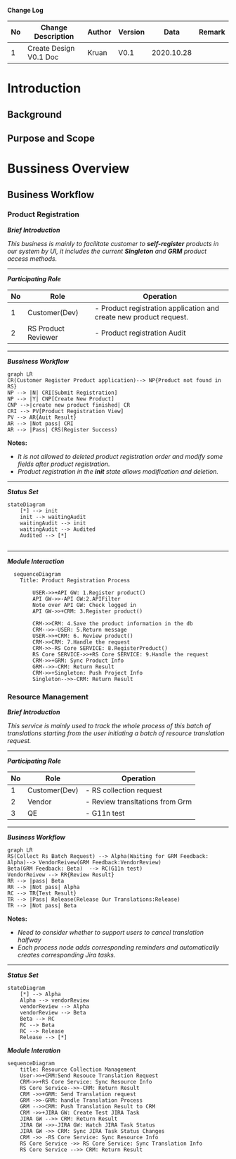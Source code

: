 

**Change Log**

| No   | Change Description     | Author | Version | Data       | Remark |
| ---- | ---------------------- | ------ | ------- | ---------- | ------ |
| 1    | Create Design V0.1 Doc | Kruan  | V0.1    | 2020.10.28 |        |



# Introduction

## Background

## Purpose and Scope

# Bussiness Overview

## Business Workflow 

### Product Registration

***Brief Introduction***

*This business is mainly to facilitate customer to **self-register** products in our system by UI, it includes the current **Singleton** and **GRM** product access methods.*

---

***Participating Role***

| No   | Role                | Operation                                                    |
| ---- | ------------------- | ------------------------------------------------------------ |
| 1    | Customer(Dev)       | - Product registration application and create new product request. |
| 2    | RS Product Reviewer | - Product registration Audit                                 |

---

***Bussiness Workflow***

```mermaid
graph LR
CR(Customer Register Product application)--> NP{Product not found in RS}
NP --> |N| CRI[Submit Registration]
NP --> |Y| CNP[Create New Product]
CNP -->|create new product finished| CR
CRI --> PV[Product Registration View]
PV --> AR{Auit Result}
AR --> |Not pass| CRI
AR --> |Pass| CRS(Register Success)

```



**Notes:**

- *It is not allowed to deleted product registration order and modify some fields after product registration.*
- *Product registration in the **init** state allows modification and deletion.*



---

***Status Set***

```mermaid
stateDiagram
	[*] --> init
	init --> waitingAudit
	waitingAudit --> init
	waitingAudit --> Audited
	Audited --> [*]
	
```

---

***Module Interaction***

```mermaid
  sequenceDiagram
    Title: Product Registration Process
    
		USER->>+API GW: 1.Register product()
		API GW->>-API GW:2.APIFilter
		Note over API GW: Check logged in
		API GW->>+CRM: 3.Register product()
		
		CRM->>CRM: 4.Save the product information in the db
		CRM-->>-USER: 5.Return message
		USER->>+CRM: 6. Review product()
		CRM->>CRM: 7.Handle the request
		CRM->>-RS Core SERVICE: 8.RegisterProduct()
		RS Core SERVICE->>+RS Core SERVICE: 9.Handle the request
		CRM->>+GRM: Sync Product Info
		GRM-->>-CRM: Return Result
		CRM->>+Singleton: Push Project Info 
		Singleton-->>-CRM: Return Result
```



### Resource Management

***Brief Introduction***

*This service is mainly used to track the whole process of this batch of translations starting from the user initiating a batch of resource translation request.*

---

***Participating Role***

| No   | Role          | Operation                       |
| ---- | ------------- | ------------------------------- |
| 1    | Customer(Dev) | - RS collection request         |
| 2    | Vendor        | - Review transltations from Grm |
| 3    | QE            | - G11n test                     |

---

***Business Workflow***

```mermaid
graph LR
RS(Collect Rs Batch Request) --> Alpha(Waiting for GRM Feedback: Alpha)--> VendorReivew(GRM Feedback:VendorReview)
Beta(GRM Feedback: Beta)  --> RC(G11n test)
VendorReivew --> RR{Review Result}
RR --> |pass| Beta
RR --> |Not pass| Alpha
RC --> TR{Test Result}
TR --> |Pass| Release(Release Our Translations:Release)
TR --> |Not pass| Beta

```

**Notes:**

- *Need to consider whether to support users to cancel translation halfway*
- *Each process node adds corresponding reminders and automatically creates corresponding Jira tasks.*



---

***Status Set***

```mermaid
stateDiagram
	[*] --> Alpha
	Alpha --> vendorReview
	vendorReview --> Alpha
	vendorReview --> Beta
	Beta --> RC
	RC --> Beta
	RC --> Release
	Release --> [*]

```



***Module Interation***

```mermaid
sequenceDiagram
	title: Resource Collection Management
	User->>+CRM:Send Resouce Translation Request
	CRM->>+RS Core Service: Sync Resource Info
	RS Core Service-->>-CRM: Return Result
	CRM ->>+GRM: Send Translation request
	GRM ->>-GRM: handle Translation Process
	GRM -->>CRM: Push Translation Result to CRM
	CRM ->>+JIRA GW: Create Test JIRA Task
	JIRA GW -->> CRM: Return Result
	JIRA GW ->>-JIRA GW: Watch JIRA Task Status
	JIRA GW ->> CRM: Sync JIRA Task Status Changes
	CRM ->> -RS Core Service: Sync Resource Info
	RS Core Service ->> RS Core Service: Sync Translation Info
	RS Core Service -->> CRM: Return Result

```



### 





